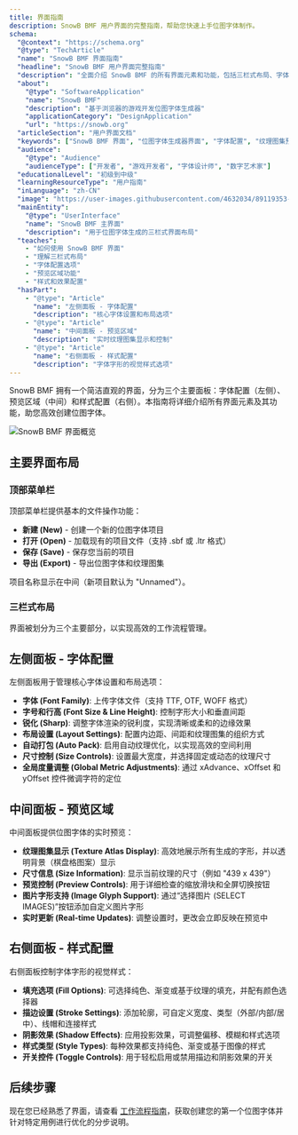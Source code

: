 ```yaml
---
title: 界面指南
description: SnowB BMF 用户界面的完整指南，帮助您快速上手位图字体制作。
schema:
  "@context": "https://schema.org"
  "@type": "TechArticle"
  "name": "SnowB BMF 界面指南"
  "headline": "SnowB BMF 用户界面完整指南"
  "description": "全面介绍 SnowB BMF 的所有界面元素和功能，包括三栏式布局、字体配置选项、预览区域和样式设置。"
  "about":
    "@type": "SoftwareApplication"
    "name": "SnowB BMF"
    "description": "基于浏览器的游戏开发位图字体生成器"
    "applicationCategory": "DesignApplication"
    "url": "https://snowb.org"
  "articleSection": "用户界面文档"
  "keywords": ["SnowB BMF 界面", "位图字体生成器界面", "字体配置", "纹理图集预览", "样式设置", "用户界面指南", "软件文档"]
  "audience":
    "@type": "Audience"
    "audienceType": ["开发者", "游戏开发者", "字体设计师", "数字艺术家"]
  "educationalLevel": "初级到中级"
  "learningResourceType": "用户指南"
  "inLanguage": "zh-CN"
  "image": "https://user-images.githubusercontent.com/4632034/89119353-85c0f680-d4e0-11ea-88ae-978dfc01d5fc.png"
  "mainEntity":
    "@type": "UserInterface"
    "name": "SnowB BMF 主界面"
    "description": "用于位图字体生成的三栏式界面布局"
  "teaches":
    - "如何使用 SnowB BMF 界面"
    - "理解三栏式布局"
    - "字体配置选项"
    - "预览区域功能"
    - "样式和效果配置"
  "hasPart":
    - "@type": "Article"
      "name": "左侧面板 - 字体配置"
      "description": "核心字体设置和布局选项"
    - "@type": "Article"
      "name": "中间面板 - 预览区域"
      "description": "实时纹理图集显示和控制"
    - "@type": "Article"
      "name": "右侧面板 - 样式配置"
      "description": "字体字形的视觉样式选项"
---
```


SnowB BMF 拥有一个简洁直观的界面，分为三个主要面板：字体配置（左侧）、预览区域（中间）和样式配置（右侧）。本指南将详细介绍所有界面元素及其功能，助您高效创建位图字体。

![SnowB BMF 界面概览](~/assets/interface-overview.png)

## 主要界面布局

### 顶部菜单栏

顶部菜单栏提供基本的文件操作功能：

- **新建 (New)** - 创建一个新的位图字体项目
- **打开 (Open)** - 加载现有的项目文件（支持 .sbf 或 .ltr 格式）
- **保存 (Save)** - 保存您当前的项目
- **导出 (Export)** - 导出位图字体和纹理图集

项目名称显示在中间（新项目默认为 "Unnamed"）。

### 三栏式布局

界面被划分为三个主要部分，以实现高效的工作流程管理。

## 左侧面板 - 字体配置

左侧面板用于管理核心字体设置和布局选项：

- **字体 (Font Family)**: 上传字体文件（支持 TTF, OTF, WOFF 格式）
- **字号和行高 (Font Size & Line Height)**: 控制字形大小和垂直间距
- **锐化 (Sharp)**: 调整字体渲染的锐利度，实现清晰或柔和的边缘效果
- **布局设置 (Layout Settings)**: 配置内边距、间距和纹理图集的组织方式
- **自动打包 (Auto Pack)**: 启用自动纹理优化，以实现高效的空间利用
- **尺寸控制 (Size Controls)**: 设置最大宽度，并选择固定或动态的纹理尺寸
- **全局度量调整 (Global Metric Adjustments)**: 通过 xAdvance、xOffset 和 yOffset 控件微调字符的定位

## 中间面板 - 预览区域

中间面板提供位图字体的实时预览：

- **纹理图集显示 (Texture Atlas Display)**: 高效地展示所有生成的字形，并以透明背景（棋盘格图案）显示
- **尺寸信息 (Size Information)**: 显示当前纹理的尺寸（例如 "439 x 439"）
- **预览控制 (Preview Controls)**: 用于详细检查的缩放滑块和全屏切换按钮
- **图片字形支持 (Image Glyph Support)**: 通过“选择图片 (SELECT IMAGES)”按钮添加自定义图片字形
- **实时更新 (Real-time Updates)**: 调整设置时，更改会立即反映在预览中

## 右侧面板 - 样式配置

右侧面板控制字体字形的视觉样式：

- **填充选项 (Fill Options)**: 可选择纯色、渐变或基于纹理的填充，并配有颜色选择器
- **描边设置 (Stroke Settings)**: 添加轮廓，可自定义宽度、类型（外部/内部/居中）、线帽和连接样式
- **阴影效果 (Shadow Effects)**: 应用投影效果，可调整偏移、模糊和样式选项
- **样式类型 (Style Types)**: 每种效果都支持纯色、渐变或基于图像的样式
- **开关控件 (Toggle Controls)**: 用于轻松启用或禁用描边和阴影效果的开关

## 后续步骤

现在您已经熟悉了界面，请查看 [工作流程指南](../workflow-guide/)，获取创建您的第一个位图字体并针对特定用例进行优化的分步说明。